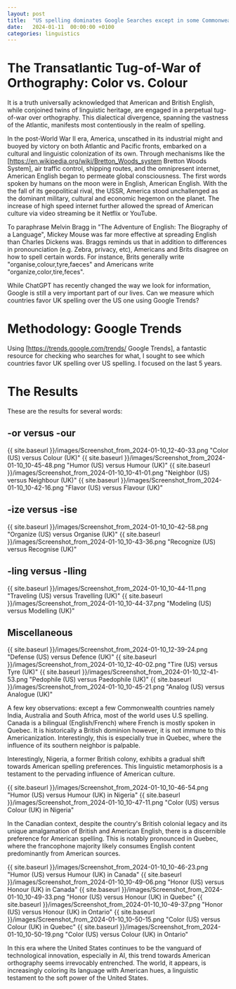 ```yaml
---
layout: post
title:  "US spelling dominates Google Searches except in some Commonwealth countries, in Canada US spelling is more prevalent in Quebec"
date:   2024-01-11  00:00:00 +0100
categories: linguistics
---
```



# The Transatlantic Tug-of-War of Orthography: Color vs. Colour

It is a truth universally acknowledged that American and British English, while conjoined twins of linguistic heritage, are engaged in a perpetual tug-of-war over orthography. This dialectical divergence, spanning the vastness of the Atlantic, manifests most contentiously in the realm of spelling.

In the post-World War II era, America, unscathed in its industrial might and buoyed by victory on both Atlantic and Pacific fronts, embarked on a cultural and linguistic colonization of its own. Through mechanisms like the [https://en.wikipedia.org/wiki/Bretton_Woods_system Bretton Woods System], air traffic control, shipping routes, and the omnipresent internet, American English began to permeate global consciousness. The first words spoken by humans on the moon were in English, American English. With the the fall of its geopolitical rival, the USSR, America stood unchallenged as the dominant military, cultural and economic hegemon on the planet. The increase of high speed internet further allowed the spread of American culture via video streaming be it Netflix or YouTube. 

To paraphrase Melvin Bragg in "The Adventure of English: The Biography of a Language", Mickey Mouse was far more effective at spreading English than Charles Dickens was. Braggs reminds us that in addition to differences in pronounciation (e.g. Zebra, privacy, etc), Americans and Brits disagree on how to spell certain words. For instance, Brits generally write "organise,colour,tyre,faeces" and Americans write "organize,color,tire,feces". 

While ChatGPT has recently changed the way we look for information, Google is still a very important part of our lives. Can we measure which countries favor UK spelling over the US one using Google Trends?

# Methodology: Google Trends

Using [https://trends.google.com/trends/ Google Trends], a fantastic resource for checking who searches for what, I sought to see which countries favor UK spelling over US spelling. I focused on the last 5 years.


# The Results

These are the results for several words:

## -or versus -our
{{ site.baseurl }}/images/Screenshot_from_2024-01-10_12-40-33.png "Color (US) versus Colour (UK)"
{{ site.baseurl }}/images/Screenshot_from_2024-01-10_10-45-48.png "Humor (US) versus Humour (UK)"
{{ site.baseurl }}/images/Screenshot_from_2024-01-10_10-41-01.png "Neighbor (US) versus Neighbour (UK)"
{{ site.baseurl }}/images/Screenshot_from_2024-01-10_10-42-16.png "Flavor (US) versus Flavour (UK)"

## -ize versus -ise
{{ site.baseurl }}/images/Screenshot_from_2024-01-10_10-42-58.png "Organize (US) versus Organise (UK)"
{{ site.baseurl }}/images/Screenshot_from_2024-01-10_10-43-36.png "Recognize (US) versus Recognise (UK)"

## -ling versus -lling
{{ site.baseurl }}/images/Screenshot_from_2024-01-10_10-44-11.png "Traveling (US) versus Travelling (UK)"
{{ site.baseurl }}/images/Screenshot_from_2024-01-10_10-44-37.png "Modeling (US) versus Modelling (UK)"


## Miscellaneous
{{ site.baseurl }}/images/Screenshot_from_2024-01-10_12-39-24.png "Defense (US) versus Defence (UK)"
{{ site.baseurl }}/images/Screenshot_from_2024-01-10_12-40-02.png "Tire (US) versus Tyre (UK)"
{{ site.baseurl }}/images/Screenshot_from_2024-01-10_12-41-53.png "Pedophile (US) versus Paedophile (UK)"
{{ site.baseurl }}/images/Screenshot_from_2024-01-10_10-45-21.png "Analog (US) versus Analogue (UK)"


A few key observations: except a few Commonwealth countries namely India, Australia and South Africa, most of the world uses U.S spelling. Canada is a bilingual (English/French) where French is mostly spoken in Quebec. It is historically a British dominion however, it is not immune to this Americanization. Interestingly, this is especially true in Quebec, where the influence of its southern neighbor is palpable.


Interestingly, Nigeria, a former British colony, exhibits a gradual shift towards American spelling preferences. This linguistic metamorphosis is a testament to the pervading influence of American culture.


{{ site.baseurl }}/images/Screenshot_from_2024-01-10_10-46-54.png "Humor (US) versus Humour (UK) in Nigeria"
{{ site.baseurl }}/images/Screenshot_from_2024-01-10_10-47-11.png "Color (US) versus Colour (UK) in Nigeria"

In the Canadian context, despite the country's British colonial legacy and its unique amalgamation of British and American English, there is a discernible preference for American spelling. This is notably pronounced in Quebec, where the francophone majority likely consumes English content predominantly from American sources.



{{ site.baseurl }}/images/Screenshot_from_2024-01-10_10-46-23.png "Humor (US) versus Humour (UK) in Canada"
{{ site.baseurl }}/images/Screenshot_from_2024-01-10_10-49-06.png "Honor (US) versus Honour (UK) in Canada"
{{ site.baseurl }}/images/Screenshot_from_2024-01-10_10-49-33.png "Honor (US) versus Honour (UK) in Quebec"
{{ site.baseurl }}/images/Screenshot_from_2024-01-10_10-49-37.png "Honor (US) versus Honour (UK) in Ontario"
{{ site.baseurl }}/images/Screenshot_from_2024-01-10_10-50-15.png "Color (US) versus Colour (UK) in Quebec"
{{ site.baseurl }}/images/Screenshot_from_2024-01-10_10-50-19.png "Color (US) versus Colour (UK) in Ontario"


In this era where the United States continues to be the vanguard of technological innovation, especially in AI, this trend towards American orthography seems irrevocably entrenched. The world, it appears, is increasingly coloring its language with American hues, a linguistic testament to the soft power of the United States.



